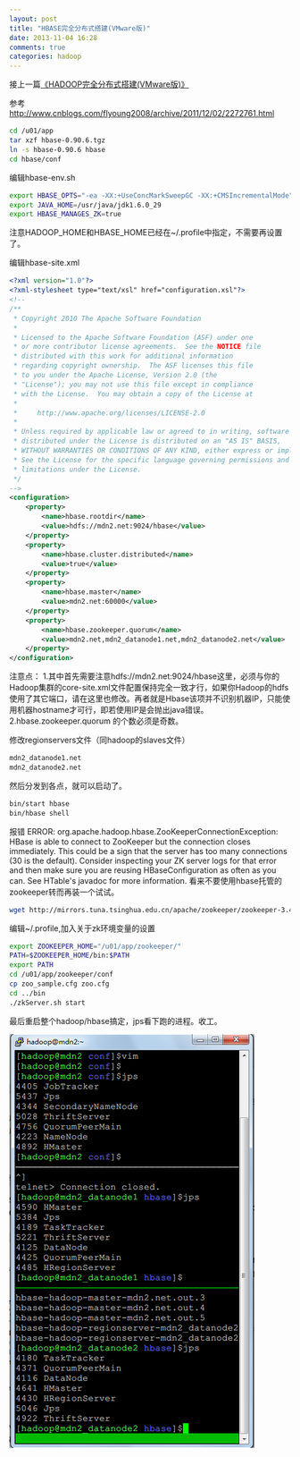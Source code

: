 ```yaml
---
layout: post
title: "HBASE完全分布式搭建(VMware版)"
date: 2013-11-04 16:28
comments: true
categories: hadoop 
---
```

接上一篇<a href="http://evoupsight.com/blog/2013/11/04/hadoop-full-distributed-case/">《HADOOP完全分布式搭建(VMware版)》</a>


参考 http://www.cnblogs.com/flyoung2008/archive/2011/12/02/2272761.html

<!-- more -->

```bash
cd /u01/app
tar xzf hbase-0.90.6.tgz
ln -s hbase-0.90.6 hbase
cd hbase/conf
```

编辑hbase-env.sh
```bash
export HBASE_OPTS="-ea -XX:+UseConcMarkSweepGC -XX:+CMSIncrementalMode"
export JAVA_HOME=/usr/java/jdk1.6.0_29
export HBASE_MANAGES_ZK=true
```

注意HADOOP_HOME和HBASE_HOME已经在~/.profile中指定，不需要再设置了。

编辑hbase-site.xml
```xml
<?xml version="1.0"?>
<?xml-stylesheet type="text/xsl" href="configuration.xsl"?>
<!--
/**
 * Copyright 2010 The Apache Software Foundation
 *
 * Licensed to the Apache Software Foundation (ASF) under one
 * or more contributor license agreements.  See the NOTICE file
 * distributed with this work for additional information
 * regarding copyright ownership.  The ASF licenses this file
 * to you under the Apache License, Version 2.0 (the
 * "License"); you may not use this file except in compliance
 * with the License.  You may obtain a copy of the License at
 *
 *     http://www.apache.org/licenses/LICENSE-2.0
 *
 * Unless required by applicable law or agreed to in writing, software
 * distributed under the License is distributed on an "AS IS" BASIS,
 * WITHOUT WARRANTIES OR CONDITIONS OF ANY KIND, either express or implied.
 * See the License for the specific language governing permissions and
 * limitations under the License.
 */
-->
<configuration>
    <property>
        <name>hbase.rootdir</name>
        <value>hdfs://mdn2.net:9024/hbase</value>
    </property>
    <property>
        <name>hbase.cluster.distributed</name>
        <value>true</value>
    </property>
    <property>
        <name>hbase.master</name>
        <value>mdn2.net:60000</value>
    </property>
    <property>
        <name>hbase.zookeeper.quorum</name>
        <value>mdn2.net,mdn2_datanode1.net,mdn2_datanode2.net</value>
    </property>
</configuration>
```

注意点：
 1.其中首先需要注意hdfs://mdn2.net:9024/hbase这里，必须与你的Hadoop集群的core-site.xml文件配置保持完全一致才行，如果你Hadoop的hdfs使用了其它端口，请在这里也修改。再者就是Hbase该项并不识别机器IP，只能使用机器hostname才可行，即若使用IP是会抛出java错误。
 2.hbase.zookeeper.quorum 的个数必须是奇数。

修改regionservers文件（同hadoop的slaves文件）
```bash
mdn2_datanode1.net
mdn2_datanode2.net
```

然后分发到各点，就可以启动了。

```bash
bin/start hbase
bin/hbase shell
```

报错
ERROR: org.apache.hadoop.hbase.ZooKeeperConnectionException: HBase is able to connect to ZooKeeper but the connection closes immediately. This could be a sign that the server has too many connections (30 is the default). Consider inspecting your ZK server logs for that error and then make sure you are reusing HBaseConfiguration as often as you can. See HTable's javadoc for more information.
看来不要使用hbase托管的zookeeper转而再装一个试试。

```bash
wget http://mirrors.tuna.tsinghua.edu.cn/apache/zookeeper/zookeeper-3.4.4/zookeeper-3.4.4.tar.gz
```

编辑~/.profile,加入关于zk环境变量的设置

```bash
export ZOOKEEPER_HOME="/u01/app/zookeeper/"
PATH=$ZOOKEEPER_HOME/bin:$PATH
export PATH
cd /u01/app/zookeeper/conf
cp zoo_sample.cfg zoo.cfg
cd ../bin
./zkServer.sh start
```

最后重启整个hadoop/hbase搞定，jps看下跑的进程。收工。

![Alt text](/images/evoup/hbase_vmware.png)


